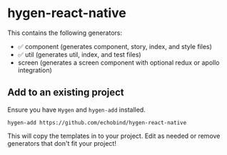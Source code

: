 # hygen-react-native

This contains the following generators:

- ✅ component (generates component, story, index, and style files)
- ✅ util (generates util, index, and test files)
- screen (generates a screen component with optional redux or apollo integration)

## Add to an existing project

Ensure you have `Hygen` and `hygen-add` installed.

`hygen-add https://github.com/echobind/hygen-react-native`

This will copy the templates in to your project. Edit as needed or remove generators that don't fit your project!
